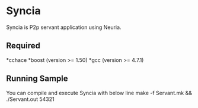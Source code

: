 Syncia
================
Syncia is P2p servant application using Neuria.  

Required
----------------
*cchace
*boost (version >= 1.50)
*gcc (version >= 4.7.1)

Running Sample
----------------
You can compile and execute Syncia with below line
make -f Servant.mk && ./Servant.out 54321
